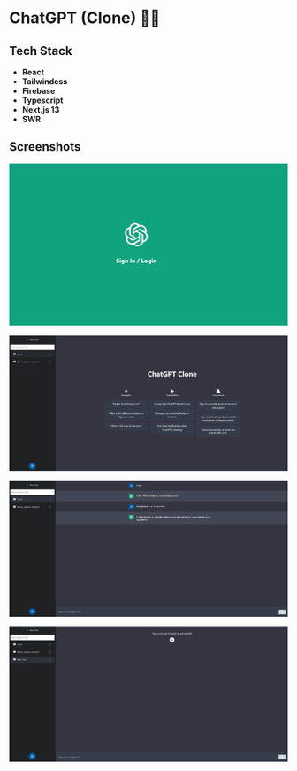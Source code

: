 
# ChatGPT (Clone) 👨‍💻







## Tech Stack

- **React**
- **Tailwindcss**
- **Firebase**
- **Typescript** 
- **Next.js 13**
- **SWR**





## Screenshots

![App Screenshot](https://raw.githubusercontent.com/RiP3rQ/ChatGPT-clone-Next.js-/main/screenshots/chat_1.PNG)

![App Screenshot](https://raw.githubusercontent.com/RiP3rQ/ChatGPT-clone-Next.js-/main/screenshots/chat_2.PNG)

![App Screenshot](https://raw.githubusercontent.com/RiP3rQ/ChatGPT-clone-Next.js-/main/screenshots/chat_3.PNG)

![App Screenshot](https://raw.githubusercontent.com/RiP3rQ/ChatGPT-clone-Next.js-/main/screenshots/chat_4.PNG)











